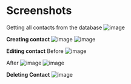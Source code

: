 # Screenshots

Getting all contacts from the database
![image](https://github.com/warrior258/interactly/assets/88137271/7768ecc4-aaa0-443e-a814-170a3280220f)

**Creating contact**
![image](https://github.com/warrior258/interactly/assets/88137271/e67959fa-4064-43fe-90ee-b5e1d5842a02)
![image](https://github.com/warrior258/interactly/assets/88137271/fa4a17cb-8a2f-478d-8df6-8e1a40670933)

**Editing contact**
Before
![image](https://github.com/warrior258/interactly/assets/88137271/9552b55d-27eb-41dc-baa1-94ca211a4386)

After
![image](https://github.com/warrior258/interactly/assets/88137271/e061fead-a699-4316-a4f2-4d38b56a9de0)
![image](https://github.com/warrior258/interactly/assets/88137271/57d23b14-167b-4819-b250-e49ec904e87e)

**Deleting Contact**
![image](https://github.com/warrior258/interactly/assets/88137271/32a1c870-8f16-4484-9c60-62bc1fd16688)




